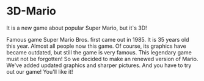 # 3D-Mario
It is a new game about popular Super Mario, but it`s 3D!

Famous game Super Mario Bros. first came out in 1985. It is 35 years old this year. Almost all people now this game. Of course, its graphics have became outdated, but still the game is very famous. 
This legendary game must not be forgotten! So we decided to make an renewed version of Mario. We've added updated graphics and sharper pictures.
And you have to try out our game! 
You'll like it!
